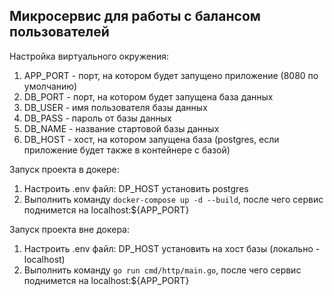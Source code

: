 ## Микросервис для работы с балансом пользователей

Настройка виртуального окружения:
1. APP_PORT - порт, на котором будет запущено приложение (8080 по умолчанию)
2. DB_PORT - порт, на котором будет запущена база данных
3. DB_USER - имя пользователя базы данных
4. DB_PASS - пароль от базы данных
5. DB_NAME - название стартовой базы данных
6. DB_HOST - хост, на котором запущена база (postgres, если приложение будет также в контейнере с базой)


Запуск проекта в докере:
1. Настроить .env файл: DP_HOST установить postgres
2. Выполнить команду `docker-compose up -d --build`, после чего сервис поднимется на localhost:${APP_PORT}

Запуск проекта вне докера:
1. Настроить .env файл: DP_HOST установить на хост базы (локально - localhost)
2. Выполнить команду `go run cmd/http/main.go`, после чего сервис поднимется на localhost:${APP_PORT}


